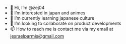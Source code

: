 - 👋 Hi, I’m @zej04
- 👀 I’m interested in japan and animes
- 🌱 I’m currently learning japanese culture
- 💞️ I’m looking to collaborate on product developments
- 📫 How to reach me is contact me via my email at jesraelparmis@gmail.com

<!---
zej04/zej04 is a ✨ special ✨ repository because its `README.md` (this file) appears on your GitHub profile.
You can click the Preview link to take a look at your changes.
--->

